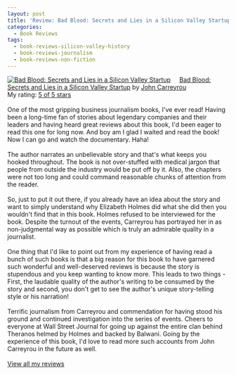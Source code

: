 ```yaml
---
layout: post
title: 'Review: Bad Blood: Secrets and Lies in a Silicon Valley Startup - John Carreyrou'
categories:
  - Book Reviews
tags:
  - book-reviews-silicon-valley-history
  - book-reviews-journalism
  - book-reviews-non-fiction
---
```


<a href="https://www.goodreads.com/book/show/37976541-bad-blood" style="float: left; padding-right: 20px"><img border="0" alt="Bad Blood: Secrets and Lies in a Silicon Valley Startup" src="https://i.gr-assets.com/images/S/compressed.photo.goodreads.com/books/1556268702l/37976541._SX98_.jpg" /></a><a href="https://www.goodreads.com/book/show/37976541-bad-blood">Bad Blood: Secrets and Lies in a Silicon Valley Startup</a> by <a href="https://www.goodreads.com/author/show/17575761.John_Carreyrou">John Carreyrou</a><br/>
My rating: <a href="https://www.goodreads.com/review/show/2338891342">5 of 5 stars</a><br /><br />
One of the most gripping business journalism books, I've ever read! Having been a long-time fan of stories about legendary companies and their leaders and having heard great reviews about this book, I'd been eager to read this one for long now. And boy am I glad I waited and read the book! Now I can go and watch the documentary. Haha! <br /><br />The author narrates an unbelievable story and that's what keeps you hooked throughout. The book is not over-stuffed with medical jargon that people from outside the industry would be put off by it. Also, the chapters were not too long and could command reasonable chunks of attention from the reader. <br /><br />So, just to put it out there, if you already have an idea about the story and want to simply understand why Elizabeth Holmes did what she did then you wouldn't find that in this book. Holmes refused to be interviewed for the book. Despite the turnout of the events, Carreyrou has portrayed her in as non-judgmental way as possible which is truly an admirable quality in a journalist. <br /><br />One thing that I'd like to point out from my experience of having read a bunch of such books is that a big reason for this book to have garnered such wonderful and well-deserved reviews is because the story is stupendous and you keep wanting to know more. This leads to two things - First, the laudable quality of the author's writing to be consumed by the story and second, you don't get to see the author's unique story-telling style or his narration! <br /><br />Terrific journalism from Carreyrou and commendation for having stood his ground and continued investigation into the series of events. Cheers to everyone at Wall Street Journal for going up against the entire clan behind Theranos helmed by Holmes and backed by Balwani. Going by the experience of this book, I'd love to read more such accounts from John Carreyrou in the future as well. 
<br/><br/>
<a href="https://www.goodreads.com/review/list/10354359-sheekha">View all my reviews</a>
